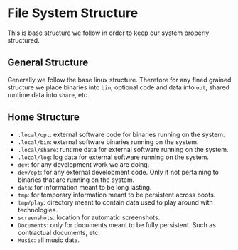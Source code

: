 # File System Structure

This is base structure we follow in order to keep our system properly structured.

## General Structure

Generally we follow the base linux structure. Therefore for any fined grained structure we place
binaries into `bin`, optional code and data into `opt`, shared runtime data into `share`, etc.

## Home Structure

- `.local/opt`: external software code for binaries running on the system.
- `.local/bin`: external software binaries running on the system.
- `.local/share`: runtime data for external software running on the system.
- `.local/log`: log data for external software running on the system.
- `dev`: for any development work we are doing.
- `dev/opt`: for any external development code. Only if not pertaining to binaries that are running
  on the system.
- `data`: for information meant to be long lasting.
- `tmp`: for temporary information meant to be persistent across boots.
- `tmp/play`: directory meant to contain data used to play around with technologies.
- `screenshots`: location for automatic screenshots.
- `Documents`: only for documents meant to be fully persistent. Such as contractual documents, etc.
- `Music`: all music data.
